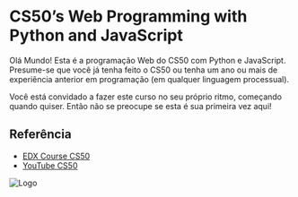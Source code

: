 
# CS50’s Web Programming with Python and JavaScript

Olá Mundo! Esta é a programação Web do CS50 com Python e JavaScript. Presume-se que você já tenha feito o CS50 ou tenha um ano ou mais de experiência anterior em programação (em qualquer linguagem processual).

Você está convidado a fazer este curso no seu próprio ritmo, começando quando quiser. Então não se preocupe se esta é sua primeira vez aqui!

## Referência

 - [EDX Course CS50](https://learning.edx.org/course/course-v1:HarvardX+CS50W+Web/home)
 - [YouTube CS50](https://www.youtube.com/user/cs50tve)

![Logo]([https://pll.harvard.edu/themes/custom/twel_scholar/logo.svg](https://pll.harvard.edu/sites/default/files/styles/16_9_medium/public/course/CS50W_pll.png?itok=pvEE-46J))
